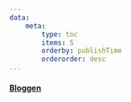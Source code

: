 ```yaml
---
data:
    meta:
        type: toc
        items: 5
        orderby: publishTime
        orderorder: desc
...
```

#### [Bloggen](blogg)
